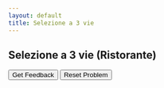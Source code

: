 ```yaml
---
layout: default
title: Selezione a 3 vie
---
```


## Selezione a 3 vie (Ristorante)
<div id="06_selezione3vie-sortableTrash" class="sortable-code"></div> 
<div id="06_selezione3vie-sortable" class="sortable-code"></div> 
<div style="clear:both;"></div> 
<p> 
    <input id="06_selezione3vie-feedbackLink" value="Get Feedback" type="button" /> 
    <input id="06_selezione3vie-newInstanceLink" value="Reset Problem" type="button" /> 
</p> 
<script type="text/javascript"> 
(function(){
  var initial = "print(&quot;Ciao. Benvenuto in questo ristorante&quot;)\n" +
    "s = input(&quot;Ordiniamo. Vuoi la pasta o la pizza? &quot;)\n" +
    "if s == &quot;pizza&quot;:\n" +
    "    t = input(&quot;margherita o funghi? &quot;)\n" +
    "    if t == &quot;margherita&quot;:\n" +
    "        print(&quot;Costo margherita: 5 euro&quot;)\n" +
    "    elif t == &quot;funghi&quot;:\n" +
    "        print(&quot;Costo funghi: 6 euro&quot;)\n" +
    "elif s == &quot;pasta&quot;:\n" +
    "    t = input(&quot;carbonara o amatriciana?&quot;)\n" +
    "    if t == &quot;carbonara&quot;:\n" +
    "        print(&quot;Costo carbonara: 7 euro&quot;)\n" +
    "    elif t == &quot;amatriciana&quot;:\n" +
    "        print(&quot;Costo amatriciana: 7.50 euro&quot;)\n" +
    "else:\n" +
    "    print(&quot;Input scorretto&quot;)";
  var parsonsPuzzle = new ParsonsWidget({
    "sortableId": "06_selezione3vie-sortable",
    "max_wrong_lines": 10,
    "grader": ParsonsWidget._graders.LineBasedGrader,
    "exec_limit": 2500,
    "can_indent": true,
    "x_indent": 50,
    "lang": "en",
    "show_feedback": true
  });
  parsonsPuzzle.init(initial);
  parsonsPuzzle.shuffleLines();
  $("#06_selezione3vie-newInstanceLink").click(function(event){ 
      event.preventDefault(); 
      parsonsPuzzle.shuffleLines(); 
  }); 
  $("#06_selezione3vie-feedbackLink").click(function(event){ 
      event.preventDefault(); 
      parsonsPuzzle.getFeedback(); 
  }); 
})(); 
</script>
